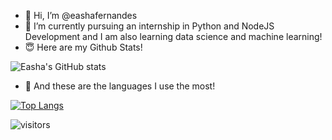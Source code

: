 
<!---
eashafernandes/eashafernandes is a ✨ special ✨ repository because its `README.md` (this file) appears on your GitHub profile.
You can click the Preview link to take a look at your changes.
--->
 
- 👋 Hi, I’m @eashafernandes
- 🌱 I’m currently pursuing an internship in Python and NodeJS Development and I am also learning data science and machine learning!
- :innocent: Here are my Github Stats!

![Easha's GitHub stats](https://github-readme-stats.vercel.app/api?username=eashafernandes&show_icons=true&theme=dracula)

- :100: And these are the languages I use the most!

[![Top Langs](https://github-readme-stats.vercel.app/api/top-langs/?username=eashafernandes)](https://github.com/eashafernandes/github-readme-stats)

![visitors](https://visitor-badge.glitch.me/badge?page_id=${eashafernandes}.${eashafernandes})
